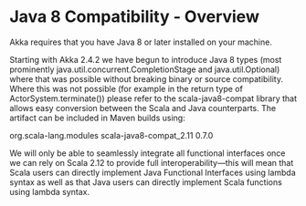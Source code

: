 # Java 8 Compatibility - Overview

Akka requires that you have Java 8 or later installed on your machine.

Starting with Akka 2.4.2 we have begun to introduce Java 8 types (most prominently java.util.concurrent.CompletionStage and java.util.Optional) where that was possible without breaking binary or source compatibility. Where this was not possible (for example in the return type of ActorSystem.terminate()) please refer to the scala-java8-compat library that allows easy conversion between the Scala and Java counterparts. The artifact can be included in Maven builds using:

<dependency>
  <groupId>org.scala-lang.modules</groupId>
  <artifactId>scala-java8-compat_2.11</artifactId>
  <version>0.7.0</version>
</dependency>

We will only be able to seamlessly integrate all functional interfaces once we can rely on Scala 2.12 to provide full interoperability—this will mean that Scala users can directly implement Java Functional Interfaces using lambda syntax as well as that Java users can directly implement Scala functions using lambda syntax.
